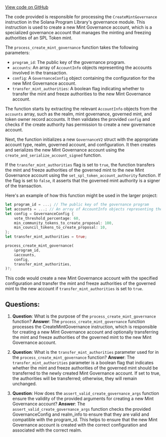 [View code on GitHub](https://github.com/solana-labs/solana-program-library/governance/program/src/processor/process_create_mint_governance.rs)

The code provided is responsible for processing the `CreateMintGovernance` instruction in the Solana Program Library's governance module. This instruction is used to create a new Mint Governance account, which is a specialized governance account that manages the minting and freezing authorities of an SPL Token mint.

The `process_create_mint_governance` function takes the following parameters:

- `program_id`: The public key of the governance program.
- `accounts`: An array of `AccountInfo` objects representing the accounts involved in the transaction.
- `config`: A `GovernanceConfig` object containing the configuration for the new Mint Governance account.
- `transfer_mint_authorities`: A boolean flag indicating whether to transfer the mint and freeze authorities to the new Mint Governance account.

The function starts by extracting the relevant `AccountInfo` objects from the `accounts` array, such as the realm, mint governance, governed mint, and token owner record accounts. It then validates the provided `config` and checks if the create authority has permission to create a new governance account.

Next, the function initializes a new `GovernanceV2` struct with the appropriate account type, realm, governed account, and configuration. It then creates and serializes the new Mint Governance account using the `create_and_serialize_account_signed` function.

If the `transfer_mint_authorities` flag is set to `true`, the function transfers the mint and freeze authorities of the governed mint to the new Mint Governance account using the `set_spl_token_account_authority` function. If the flag is set to `false`, it asserts that the governed mint authority is a signer of the transaction.

Here's an example of how this function might be used in the larger project:

```rust
let program_id = ...; // The public key of the governance program
let accounts = ...; // An array of AccountInfo objects representing the accounts involved in the transaction
let config = GovernanceConfig {
    vote_threshold_percentage: 60,
    min_community_tokens_to_create_proposal: 100,
    min_council_tokens_to_create_proposal: 10,
};
let transfer_mint_authorities = true;

process_create_mint_governance(
    &program_id,
    &accounts,
    config,
    transfer_mint_authorities,
)?;
```

This code would create a new Mint Governance account with the specified configuration and transfer the mint and freeze authorities of the governed mint to the new account if `transfer_mint_authorities` is set to `true`.
## Questions: 
 1. **Question**: What is the purpose of the `process_create_mint_governance` function?
   **Answer**: The `process_create_mint_governance` function processes the CreateMintGovernance instruction, which is responsible for creating a new Mint Governance account and optionally transferring the mint and freeze authorities of the governed mint to the new Mint Governance account.

2. **Question**: What is the `transfer_mint_authorities` parameter used for in the `process_create_mint_governance` function?
   **Answer**: The `transfer_mint_authorities` parameter is a boolean flag that indicates whether the mint and freeze authorities of the governed mint should be transferred to the newly created Mint Governance account. If set to true, the authorities will be transferred; otherwise, they will remain unchanged.

3. **Question**: How does the `assert_valid_create_governance_args` function ensure the validity of the provided arguments for creating a new Mint Governance account?
   **Answer**: The `assert_valid_create_governance_args` function checks the provided GovernanceConfig and realm_info to ensure that they are valid and compatible with the program_id. This helps to ensure that the new Mint Governance account is created with the correct configuration and associated with the correct realm.